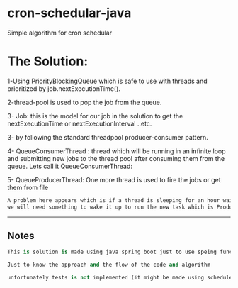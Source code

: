 # cron-schedular-java
Simple algorithm for cron schedular


# The Solution:

1-Using PriorityBlockingQueue which is safe to use with threads and prioritized by job.nextExecutionTime().

2-thread-pool is used to pop the job from the queue.

3- Job: this is the model for our job in the solution to get the nextExecutionTime or nextExecutionInterval ..etc.
    
3- by following the standard threadpool producer-consumer pattern.

4- QueueConsumerThread : thread which will be running in an infinite loop and submitting new jobs to the thread pool after consuming them from the queue. Lets call it QueueConsumerThread:

5- QueueProducerThread: One more thread is used to fire the jobs or get them from file

```bash
A problem here appears which is if a thread is sleeping for an hour waiting for its turn and a new task appears which will run every minute,
we will need something to wake it up to run the new task which is ProducerThread
```
----------------------------------------------------------------------------------------------------------------------------------

## Notes
```python
This is solution is made using java spring boot just to use speing functionalities and for grouping our folders and solution

Just to know the approach and the flow of the code and algorithm

unfortunately tests is not implemented (it might be made using scheduled or Cron in spring and may be by using fake timers)
```
